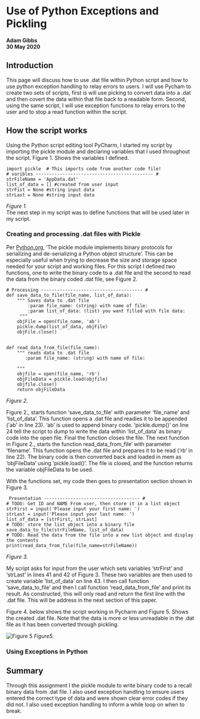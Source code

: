 # Use of Python Exceptions and Pickling
**Adam Gibbs**  
**30 May 2020**
## Introduction
This page will discuss how to use .dat file within Python script and how to use python exception handling to relay errors to users. I will use Pycham to create two sets of scripts, first is will use picking to convert data into a .dat and then covert the data within that file back to a readable form.  Second, using the same script, I will use exception functions to relay errors to the user and to stop a read function within the script. 


## How the script works
Using the Python script editing tool PyCharm, I started my script by importing the pickle module and declaring variables that I used throughout the script. Figure 1. Shows the variables I defined. 
```
import pickle  # This imports code from another code file!
# varibles -------------------------------------------- #
strFileName = 'AppData.dat'
list_of_data = [] #created from user input
strFist = None #string input data
strLast = None #string input data
```
*Figure 1.*  
The next step in my script was to define functions that will be used later in my script. 

### Creating and processing .dat files with Pickle
Per [Python.org](https://docs.python.org/3/library/pickle.html), ‘The pickle module implements binary protocols for serializing and de-serializing a Python object structure’. This can be especially useful when trying to decrease the size and storage space needed for your script and working files. For this script I defined two functions, one to write the binary code to a .dat file and the second to read the data from the binary coded .dat file, see Figure 2.  
```
# Processing -------------------------------------- #
def save_data_to_file(file_name, list_of_data):
    """ Saves data to .dat file
        :param file_name: (string) with name of file:
        :param list_of_data: (list) you want filled with file data:
     """
    objFile = open(file_name, 'ab')
    pickle.dump(list_of_data, objFile)
    objFile.close()


def read_data_from_file(file_name):
    """ reads data to .dat file
       :param file_name: (string) with name of file:

    """
    objfile = open(file_name, 'rb')
    objFileData = pickle.load(objfile)
    objfile.close()
    return objFileData
```
*Figure 2.*  

Figure 2., starts function ‘save_data_to_file’ with parameter ‘file_name’ and ‘list_of_data’. This function opens a .dat file and readies it to be appended ('ab' in line 23). ‘ab’ is used to append binary code. ‘pickle.dump()’ on line 24 tell the script to dump to write the data within ‘list_of_data’ as binary code into the open file. Final the function closes the file. 
The next function in Figure 2., starts the function read_data_from_file’ with parameter ‘filename’. This function opens the .dat file and prepares it to be read (‘rb’ in line 22). The binary code is then converted back and loaded in mem as ‘objFileData’ using ‘pickle.load()’. The file is closed, and the function returns the variable objFileData to be used.  

With the functions set, my code then goes to presentation section shown in Figure 3. 
```
 Presentation ------------------------------------ #
# TODO: Get ID and NAME From user, then store it in a list object
strFirst = input('Please input your first name: ')
strLast = input('Please input your last name: ')
list_of_data = [strFirst, strLast]
# TODO: store the list object into a binary file
save_data_to_file(strFileName, list_of_data)
# TODO: Read the data from the file into a new list object and display the contents
print(read_data_from_file(file_name=strFileName))
```
*Figure 3.*  

My script asks for input from the user which sets variables ‘strFirst’ and ‘strLast’ in lines 41 and 42 of Figure 3. These two variables are then used to create variable ‘list_of_data’ on line 43. I then call function ‘save_data_to_file’ and then I call function ‘read_data_from_file’ and print its result. As constructed, this will only read and return the first line with the .dat file. This will be address in the next section of this paper. 

Figure 4. below shows the script working in Pycharm and Figure 5. Shows the created .dat file. Note that the data is more or less unreadable in the .dat file as it has been converted through pickling.

![Figure 5](https://github.com/agibbs-uscg/IntroToProg-Python-Mod07/blob/master/docs/Figure%204.png "Figure 5.")
*Figure5.*


### Using Exceptions in Python
## Summary
Through this assignment I the pickle module to write binary code to a recall binary data from .dat file. I also used exception handling to ensure users entered the correct type of data and were shown clear error codes if they did not. I also used exception handling to inform a while loop on when to break. 
